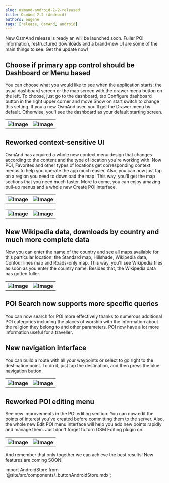 ```yaml
---
slug: osmand-android-2-2-released
title: OsmAnd 2.2 (Android)
authors: eugene
tags: [release, OsmAnd, android]
---
```


New OsmAnd release is ready an will be launched soon. Fuller POI information, restructured downloads and a brand-new UI are some of the main things to see. Get the update now!

<!--truncate-->

## Choose if primary app control should be Dashboard or Menu based

You can choose what you would like to see when the application starts: the usual dashboard screen or the map screen with the drawer menu button on the left. To choose, just go to the dashboard, tap Configure dashboard button in the right upper corner and move Show on start switch to change this setting. If you a new OsmAnd user, you'll get the Drawer menu by default. Otherwise, you'l see the dashboard as your default starting screen.

<table>
  <tr>
    <th><img src={require('./ver_2_2_1.jpg').default} alt="Image"/></th>
    <th><img src={require('./ver_2_2_13.jpg').default} alt="Image"/></th>
      </tr>
</table> 

## Reworked context-sensitive UI

OsmAnd has acquired a whole new context menu design that changes according to the content and the type of location you're working with. Now POI, Favorites and other types of locations get corresponding context menus to help you operate the app much easier. Also, you can now just tap on a region you need to download the map. This way, you'll get the map sections that you need much faster. More to come, you can enjoy amazing pull-up menus and a whole new Create POI interface.

<table>
  <tr>
    <th><img src={require('./ver_2_2_9.jpg').default} alt="Image"/></th>
    <th><img src={require('./ver_2_2_5.jpg').default} alt="Image"/></th>
      </tr>
</table> 

<table>
  <tr>
    <th><img src={require('./ver_2_2_15.jpg').default} alt="Image"/></th>
    <th><img src={require('./ver_2_2_17.jpg').default} alt="Image"/></th>
      </tr>
</table> 

## New Wikipedia data, downloads by country and much more complete data

Now you can enter the name of the country and see all maps available for this particular location: the Standard map, Hillshade, Wikipedia data, Contour lines map and Roads-only map. This way, you'll see Wikipedia files as soon as you enter the country name. Besides that, the Wikipedia data has gotten fuller.

<table>
  <tr>
    <th><img src={require('./ver_2_2_2.jpg').default} alt="Image"/></th>
    <th><img src={require('./ver_2_2_3.jpg').default} alt="Image"/></th>
      </tr>
</table> 

## POI Search now supports more specific queries

You can now search for POI more effectively thanks to numerous additional POI categories including the places of worship with the information about the religion they belong to and other parameters. POI now have a lot more information useful for a traveller.

## New navigation interface

You can build a route with all your waypoints or select to go right to the destination point. To do it, just tap the destination, and then press the blue navigation button.

<table>
  <tr>
    <th><img src={require('./ver_2_2_10.jpg').default} alt="Image"/></th>
    <th><img src={require('./ver_2_2_18.jpg').default} alt="Image"/></th>
      </tr>
</table> 

## Reworked POI editing menu

See new improvements in the POI editing section. You can now edit the points of interest you've created before committing them to the server. Also, the whole new Edit POI menu interface will help you add new points rapidly and manage them. Just don't forget to turn OSM Editing plugin on.

<table>
  <tr>
    <th><img src={require('./ver_2_2_8.jpg').default} alt="Image"/></th>
    <th><img src={require('./ver_2_2_14.jpg').default} alt="Image"/></th>
      </tr>
</table> 

And remember that only together we can achieve the best results!
New features are coming SOON!






import AndroidStore from '@site/src/components/_buttonAndroidStore.mdx';

<AndroidStore/>